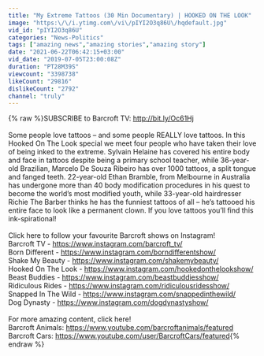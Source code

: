 ```yaml
---
title: "My Extreme Tattoos (30 Min Documentary) | HOOKED ON THE LOOK"
image: "https:\/\/i.ytimg.com\/vi\/pIYI2O3q86U\/hqdefault.jpg"
vid_id: "pIYI2O3q86U"
categories: "News-Politics"
tags: ["amazing news","amazing stories","amazing story"]
date: "2021-06-22T06:42:15+03:00"
vid_date: "2019-07-05T23:00:08Z"
duration: "PT28M39S"
viewcount: "3398738"
likeCount: "29816"
dislikeCount: "2792"
channel: "truly"
---
```

{% raw %}SUBSCRIBE to Barcroft TV: <a rel="nofollow" target="blank" href="http://bit.ly/Oc61Hj">http://bit.ly/Oc61Hj</a><br /><br />Some people love tattoos – and some people REALLY love tattoos. In this Hooked On The Look special we meet four people who have taken their love of being inked to the extreme. Sylvain Helaine has covered his entire body and face in tattoos despite being a primary school teacher, while 36-year-old Brazilian, Marcelo De Souza Ribeiro has over 1000 tattoos, a split tongue and fanged teeth. 22-year-old Ethan Bramble, from Melbourne in Australia has undergone more than 40 body modification procedures in his quest to become the world’s most modified youth, while 33-year-old hairdresser Richie The Barber thinks he has the funniest tattoos of all – he’s tattooed his entire face to look like a permanent clown. If you love tattoos you’ll find this ink-spirational!<br /><br />Click here to follow your favourite Barcroft shows on Instagram! <br />Barcroft TV - <a rel="nofollow" target="blank" href="https://www.instagram.com/barcroft_tv/">https://www.instagram.com/barcroft_tv/</a><br />Born Different - <a rel="nofollow" target="blank" href="https://www.instagram.com/borndifferentshow/">https://www.instagram.com/borndifferentshow/</a><br />Shake My Beauty - <a rel="nofollow" target="blank" href="https://www.instagram.com/shakemybeauty/">https://www.instagram.com/shakemybeauty/</a><br />Hooked On The Look - <a rel="nofollow" target="blank" href="https://www.instagram.com/hookedonthelookshow/">https://www.instagram.com/hookedonthelookshow/</a><br />Beast Buddies - <a rel="nofollow" target="blank" href="https://www.instagram.com/beastbuddiesshow/">https://www.instagram.com/beastbuddiesshow/</a><br />Ridiculous Rides - <a rel="nofollow" target="blank" href="https://www.instagram.com/ridiculousridesshow/">https://www.instagram.com/ridiculousridesshow/</a><br />Snapped In The Wild - <a rel="nofollow" target="blank" href="https://www.instagram.com/snappedinthewild/">https://www.instagram.com/snappedinthewild/</a><br />Dog Dynasty - <a rel="nofollow" target="blank" href="https://www.instagram.com/dogdynastyshow/">https://www.instagram.com/dogdynastyshow/</a><br /><br />For more amazing content, click here!<br />Barcroft Animals: <a rel="nofollow" target="blank" href="https://www.youtube.com/barcroftanimals/featured">https://www.youtube.com/barcroftanimals/featured</a><br />Barcroft Cars: <a rel="nofollow" target="blank" href="https://www.youtube.com/user/BarcroftCars/featured">https://www.youtube.com/user/BarcroftCars/featured</a>{% endraw %}
